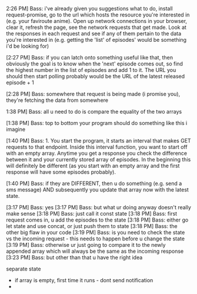 2:26 PM] Bass: i've already given you suggestions what to do, install request-promise, go to the url which hosts the resource you're interested in (e.g. your faviroute anime). Open up network connections in your browser, clear it, refresh the page, see the network requests that get made. Look at the responses in each request and see if any of them pertain to the data you're interested in (e.g. getting the 'list' of episodes' would be something i'd be looking for)

[2:27 PM] Bass: if you can latch onto something useful like that, then obviously the goal is to know when the 'next' episode comes out, so find the highest number in the list of episodes and add 1 to it. The URL you should then start polling probably would be the URL of the latest released episode + 1

[2:28 PM] Bass: somewhere that request is being made (i promise you), they're fetching the data from somewhere

1:38 PM] Bass: all u need to do is compare the equality of the two arrays

[1:38 PM] Bass: top to bottom your program should do something like this i imagine

[1:40 PM] Bass: 1. You start the program, it starts an interval that makes GET requests to that endpoint. Inside this interval function, you want to start off with an empty array. Anytime you get a response you check the difference between it and your currently stored array of episodes. In the beginning this will definitely be different (as you start with an empty array and the first response will have some episodes probably).

[1:40 PM] Bass: if they are DIFFERENT, then u do something (e.g. send a sms message) AND subsequently you update that array now with the latest state.

[3:17 PM] Bass: yes
[3:17 PM] Bass: but what ur doing anyway doesn't really make sense
[3:18 PM] Bass: just call it const state
[3:18 PM] Bass: first request comes in, u add the episodes to the state
[3:18 PM] Bass: either go let state and use concat, or just push them to state
[3:18 PM] Bass: the other big flaw in your code
[3:19 PM] Bass: is you need to check the state vs the incoming request - this needs to happen before u change the state
[3:19 PM] Bass: otherwise ur just going to compare it to the newly appended array which will always be the same as the incoming response
[3:23 PM] Bass: but other than that u have the right idea

separate state

- if array is empty, first time it runs - dont send notification
-
